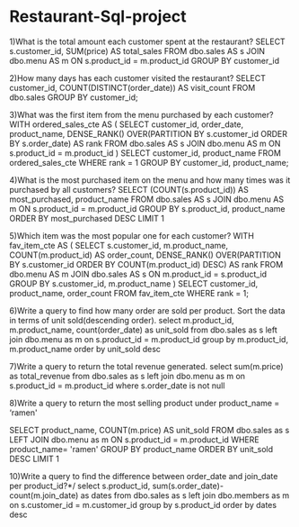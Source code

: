 # Restaurant-Sql-project

1)What is the total amount each customer spent at the restaurant?
SELECT 
s.customer_id, 
SUM(price) AS total_sales
FROM 
dbo.sales AS s
JOIN dbo.menu AS m
ON s.product_id = m.product_id
GROUP BY customer_id

2)How many days has each customer visited the restaurant?
SELECT 
customer_id, 
 COUNT(DISTINCT(order_date)) AS visit_count
FROM 
dbo.sales
GROUP BY customer_id;

3)What was the first item from the menu purchased by each customer?
WITH ordered_sales_cte AS
(
 SELECT customer_id, order_date, product_name,
 DENSE_RANK() OVER(PARTITION BY s.customer_id
 ORDER BY s.order_date) AS rank
 FROM dbo.sales AS s
 JOIN dbo.menu AS m
 ON s.product_id = m.product_id
)
SELECT customer_id, product_name
FROM ordered_sales_cte
WHERE rank = 1
GROUP BY customer_id, product_name;

4)What is the most purchased item on the menu and how many times was it purchased by all customers?
SELECT (COUNT(s.product_id)) AS most_purchased, product_name
FROM dbo.sales AS s
JOIN dbo.menu AS m
 ON s.product_id = m.product_id
GROUP BY s.product_id, product_name
ORDER BY most_purchased DESC
LIMIT 1

5)Which item was the most popular one for each customer?
WITH fav_item_cte AS
(
 SELECT s.customer_id, m.product_name, 
 COUNT(m.product_id) AS order_count,
 DENSE_RANK() OVER(PARTITION BY s.customer_id
 ORDER BY COUNT(m.product_id) DESC) AS rank
FROM dbo.menu AS m
JOIN dbo.sales AS s
 ON m.product_id = s.product_id
GROUP BY s.customer_id, m.product_name
)
SELECT customer_id, product_name, order_count
FROM fav_item_cte 
WHERE rank = 1;

6)Write a query to find how many order are sold per product. Sort the data in terms of unit sold(descending order).
select m.product_id, m.product_name, count(order_date) as unit_sold
from dbo.sales as s
left join dbo.menu as m
on s.product_id = m.product_id
group by m.product_id, m.product_name
order by unit_sold desc

7)Write a query to return the total revenue generated.
select sum(m.price) as total_revenue
from dbo.sales as s
left join dbo.menu as m
on s.product_id = m.product_id
where s.order_date is not null

8)Write a query to return the most selling product under product_name = ‘ramen'

SELECT
product_name,
COUNT(m.price) AS unit_sold
FROM
dbo.sales as s
LEFT JOIN
dbo.menu as m
ON s.product_id = m.product_id
WHERE product_name= 'ramen'
GROUP BY
product_name
ORDER BY
unit_sold DESC
LIMIT 1


10)Write a query to find the difference between order_date and join_date per product_id?*/
select s.product_id,
sum(s.order_date)-count(m.join_date) as dates
from dbo.sales as s
left join 
dbo.members as m
on s.customer_id = m.customer_id
group by s.product_id
order by dates desc
